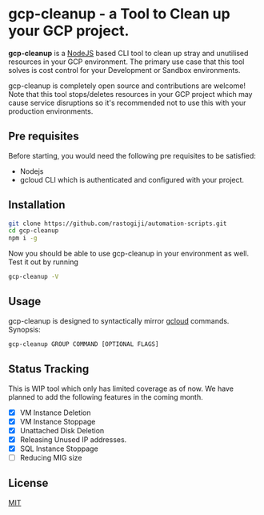 # gcp-cleanup - a Tool to Clean up your GCP project.

**gcp-cleanup** is a [NodeJS](https://nodejs.org/en/) based CLI tool to clean up stray and unutilised resources in your GCP environment. The primary use case that this tool solves is cost control for your Development or Sandbox environments.

gcp-cleanup is completely open source and contributions are welcome! Note that this tool stops/deletes resources in your GCP project which may cause service disruptions so it's recommended not to use this with your production environments.

## Pre requisites

Before starting, you would need the following pre requisites to be satisfied:

- Nodejs
- gcloud CLI which is authenticated and configured with your project.

## Installation

```bash
git clone https://github.com/rastogiji/automation-scripts.git
cd gcp-cleanup
npm i -g
```

Now you should be able to use gcp-cleanup in your environment as well. Test it out by running

```bash
gcp-cleanup -V
```

## Usage

gcp-cleanup is designed to syntactically mirror [gcloud](https://cloud.google.com/sdk/gcloud/reference) commands. Synopsis:

```bash
gcp-cleanup GROUP COMMAND [OPTIONAL FLAGS]
```

## Status Tracking

This is WIP tool which only has limited coverage as of now. We have planned to add the following features in the coming month.

- [x] VM Instance Deletion
- [x] VM Instance Stoppage
- [x] Unattached Disk Deletion
- [x] Releasing Unused IP addresses.
- [x] SQL Instance Stoppage
- [ ] Reducing MIG size

## License

[MIT](../LICENSE)

